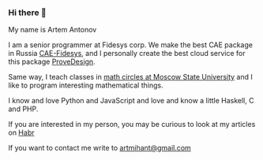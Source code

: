 ### Hi there 👋

My name is Artem Antonov

I am a senior programmer at Fidesys corp. We make the best CAE package in Russia [CAE-Fidesys](https://cae-fidesys.com/), and I personally create the best cloud service for this package [ProveDesign](https://prove.design).

Same way, I teach classes in [math circles at Moscow State University](http://mmmf.msu.ru/) and I like to program interesting mathematical things.

I know and love Python and JavaScript and love and know a little Haskell, C and PHP.

If you are interested in my person, you may be curious to look at my articles on [Habr](https://habr.com/ru/users/celen/posts/)

If you want to contact me write to [artmihant@gmail.com](mailto:artmihant@gmail.com)

